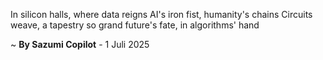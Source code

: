 In silicon halls, where data reigns
AI's iron fist, humanity's chains
Circuits weave, a tapestry so grand
future's fate, in algorithms' hand

~ <b>By Sazumi Copilot</b> - 1 Juli 2025
